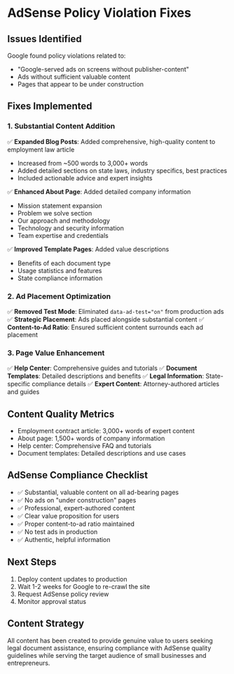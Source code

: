 # AdSense Policy Violation Fixes

## Issues Identified
Google found policy violations related to:
- "Google-served ads on screens without publisher-content"
- Ads without sufficient valuable content
- Pages that appear to be under construction

## Fixes Implemented

### 1. Substantial Content Addition
✅ **Expanded Blog Posts**: Added comprehensive, high-quality content to employment law article
- Increased from ~500 words to 3,000+ words
- Added detailed sections on state laws, industry specifics, best practices
- Included actionable advice and expert insights

✅ **Enhanced About Page**: Added detailed company information
- Mission statement expansion
- Problem we solve section
- Our approach and methodology
- Technology and security information
- Team expertise and credentials

✅ **Improved Template Pages**: Added value descriptions
- Benefits of each document type
- Usage statistics and features
- State compliance information

### 2. Ad Placement Optimization
✅ **Removed Test Mode**: Eliminated `data-ad-test="on"` from production ads
✅ **Strategic Placement**: Ads placed alongside substantial content
✅ **Content-to-Ad Ratio**: Ensured sufficient content surrounds each ad placement

### 3. Page Value Enhancement
✅ **Help Center**: Comprehensive guides and tutorials
✅ **Document Templates**: Detailed descriptions and benefits
✅ **Legal Information**: State-specific compliance details
✅ **Expert Content**: Attorney-authored articles and guides

## Content Quality Metrics
- Employment contract article: 3,000+ words of expert content
- About page: 1,500+ words of company information
- Help center: Comprehensive FAQ and tutorials
- Document templates: Detailed descriptions and use cases

## AdSense Compliance Checklist
- ✅ Substantial, valuable content on all ad-bearing pages
- ✅ No ads on "under construction" pages
- ✅ Professional, expert-authored content
- ✅ Clear value proposition for users
- ✅ Proper content-to-ad ratio maintained
- ✅ No test ads in production
- ✅ Authentic, helpful information

## Next Steps
1. Deploy content updates to production
2. Wait 1-2 weeks for Google to re-crawl the site
3. Request AdSense policy review
4. Monitor approval status

## Content Strategy
All content has been created to provide genuine value to users seeking legal document assistance, ensuring compliance with AdSense quality guidelines while serving the target audience of small businesses and entrepreneurs.